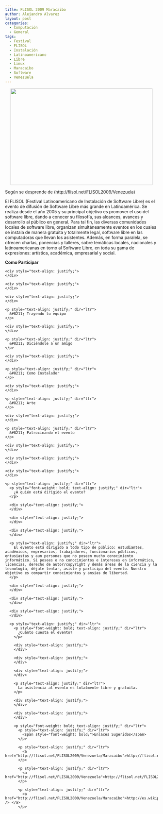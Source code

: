 ```yaml
---
title: FLISOL 2009 Maracaibo
author: Alejandro Alvarez
layout: post
categories:
  - Computación
  - General
tags:
  - Festival
  - FLISOL
  - Instalación
  - Latinoamericano
  - Libre
  - Linux
  - Maracaibo
  - Software
  - Venezuela
---
```

<a href="http://upload.wikimedia.org/wikipedia/commons/0/0a/Logo_Flisol_2008.png" onblur="try {parent.deselectBloggerImageGracefully();} catch(e) {}"><img style="margin: 0px auto 10px; display: block; text-align: center; cursor: pointer; width: 468px; height: 318px;" src="http://upload.wikimedia.org/wikipedia/commons/0/0a/Logo_Flisol_2008.png" border="0" alt="" /></a>

<p style="text-align: justify;" dir="ltr">
  Según se desprende de (<a href="http://flisol.net/FLISOL2009/Venezuela">http://flisol.net/FLISOL2009/Venezuela</a>)
</p>

<p style="text-align: justify;" dir="ltr">
  <p>
    El FLISOL (Festival Latinoamericano de Instalación de Software Libre) es el evento de difusión de Software Libre más grande en Latinoamérica. Se realiza desde el año 2005 y su principal objetivo es promover el uso del software libre, dando a conocer su filosofía, sus alcances, avances y desarrollo al público en general. Para tal fin, las diversas comunidades locales de software libre, organizan simultáneamente eventos en los cuales se instala de manera gratuita y totalmente legal, software libre en las computadoras que llevan los asistentes. Además, en forma paralela, se ofrecen charlas, ponencias y talleres, sobre temáticas locales, nacionales y latinoamericanas en torno al Software Libre, en toda su gama de expresiones: artística, académica, empresarial y social.
  </p>
  
  <div>
  </div>
  
  <div style="text-align: justify;">
  </div>
  
  <div style="text-align: justify;">
  </div>
  
  <p style="text-align: justify;" dir="ltr">
    <p style="font-weight: bold; text-align: justify;" dir="ltr">
      Como Participar
    </p>
    
    <div style="text-align: justify;">
    </div>
    
    <div style="text-align: justify;">
    </div>
    
    <div style="text-align: justify;">
    </div>
    
    <p style="text-align: justify;" dir="ltr">
      &#8211; Trayendo tu equipo
    </p>
    
    <div style="text-align: justify;">
    </div>
    
    <p style="text-align: justify;" dir="ltr">
      &#8211; Diciéndole a un amigo
    </p>
    
    <div style="text-align: justify;">
    </div>
    
    <p style="text-align: justify;" dir="ltr">
      &#8211; Como Instalador
    </p>
    
    <div style="text-align: justify;">
    </div>
    
    <p style="text-align: justify;" dir="ltr">
      &#8211; Arte
    </p>
    
    <div style="text-align: justify;">
    </div>
    
    <p style="text-align: justify;" dir="ltr">
      &#8211; Patrocinando el evento
    </p>
    
    <div style="text-align: justify;">
    </div>
    
    <div style="text-align: justify;">
    </div>
    
    <div style="text-align: justify;">
    </div>
    
    <p style="text-align: justify;" dir="ltr">
      <p style="font-weight: bold; text-align: justify;" dir="ltr">
        ¿A quién está dirigido el evento?
      </p>
      
      <div style="text-align: justify;">
      </div>
      
      <div style="text-align: justify;">
      </div>
      
      <div style="text-align: justify;">
      </div>
      
      <p style="text-align: justify;" dir="ltr">
        El evento está dirigido a todo tipo de público: estudiantes, académicos, empresarios, trabajadores, funcionarios públicos, entusiastas y aun personas que no poseen mucho conocimiento informático. Si posees o no conocimientos e intereses en informática, licencias, derecho de autor/copyright y demás áreas de la ciencia y la tecnología, déjate tentar, asiste y participa del evento. Nuestro objetivo es compartir conocimientos y ansias de libertad.
      </p>
      
      <div style="text-align: justify;">
      </div>
      
      <div style="text-align: justify;">
      </div>
      
      <div style="text-align: justify;">
      </div>
      
      <p style="text-align: justify;" dir="ltr">
        <p style="font-weight: bold; text-align: justify;" dir="ltr">
          ¿Cuánto cuesta el evento?
        </p>
        
        <div style="text-align: justify;">
        </div>
        
        <div style="text-align: justify;">
        </div>
        
        <div style="text-align: justify;">
        </div>
        
        <p style="text-align: justify;" dir="ltr">
          La asistencia al evento es totalmente libre y gratuita.
        </p>
        
        <div style="text-align: justify;">
        </div>
        
        <div style="text-align: justify;">
        </div>
        
        <p style="font-weight: bold; text-align: justify;" dir="ltr">
          <p style="text-align: justify;" dir="ltr">
            <span style="font-weight: bold;">Enlaces Sugeridos</span>
          </p>
          
          <p style="text-align: justify;" dir="ltr">
            <a href="http://flisol.net/FLISOL2009/Venezuela/Maracaibo">http://flisol.net/FLISOL2009/Venezuela/Maracaibo</a>
          </p>
          
          <p style="text-align: justify;" dir="ltr">
            <a href="http://flisol.net/FLISOL2009/Venezuela">http://flisol.net/FLISOL2009/Venezuela</a>
          </p>
          
          <p style="text-align: justify;" dir="ltr">
            <a href="http://flisol.net/FLISOL2009/Venezuela/Maracaibo">http://es.wikipedia.org/wiki/FLISOL<br /> </a>
          </p>
